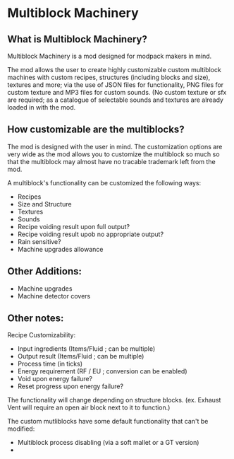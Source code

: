 # Multiblock Machinery


## What is Multiblock Machinery?
Multiblock Machinery is a mod designed
for modpack makers in mind.

The mod allows the user to create highly
customizable custom multiblock machines
with custom recipes, structures (including
blocks and size), textures and more; via the use of JSON 
files for functionality, PNG files for 
custom texture and MP3 files for custom
sounds. (No custom texture or sfx are 
required; as a catalogue of selectable 
sounds and textures are already loaded in 
with the mod. 


## How customizable are the multiblocks?
The mod is designed with the user in mind.
The customization options are very wide as
the mod allows you to customize the multiblock
so much so that the multiblock may almost have 
no tracable trademark left from the mod.

A multiblock's functionality
can be customized the following ways:
 - Recipes
 - Size and Structure
 - Textures
 - Sounds
 - Recipe voiding result upon full output?
 - Recipe voiding result upob no appropriate
output?
 - Rain sensitive?
 - Machine upgrades allowance


## Other Additions:
 - Machine upgrades
 - Machine detector covers


## Other notes:
Recipe Customizability:
 - Input ingredients (Items/Fluid ; can be multiple)
 - Output result (Items/Fluid ; can be multiple)
 - Process time (in ticks)
 - Energy requirement (RF / EU ; conversion can be enabled)
 - Void upon energy failure?
 - Reset progress upon energy failure?

The functionality will change depending on
structure blocks. (ex. Exhaust Vent will require an
open air block next to it to function.)

The custom mutliblocks have some default
functionality that can't be modified:
 - Multiblock process disabling (via a
soft mallet or a GT version)
 - 
 